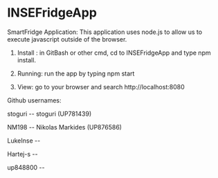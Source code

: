 # INSEFridgeApp

SmartFridge Application:
This application uses node.js to allow us to execute javascript outside of the browser.


1) Install : in GitBash or other cmd, cd to INSEFridgeApp and type npm install.


2) Running: run the app by typing npm start


3) View: go to your browser and search http://localhost:8080


Github usernames:

stoguri -- stoguri (UP781439)

NM198 -- Nikolas Markides (UP876586)

LukeInse --

Hartej-s --

up848800 --
